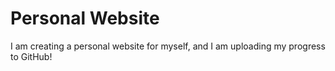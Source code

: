# Personal Website
I am creating a personal website for myself, and I am uploading my progress to GitHub!

